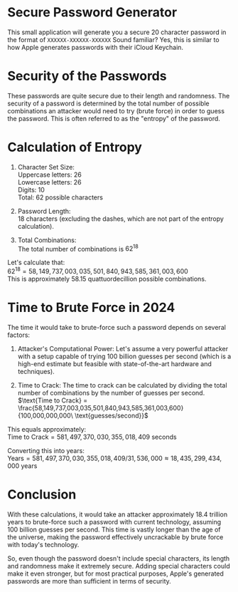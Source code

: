 # Secure Password Generator

This small application will generate you a secure 20 character password in the format of `XXXXXX-XXXXXX-XXXXXX`
Sound familiar? Yes, this is similar to how Apple generates passwords with their iCloud Keychain.

# Security of the Passwords

These passwords are quite secure due to their length and randomness. The security of a password is determined by the total number of possible combinations an attacker would need to try (brute force) in order to guess the password. This is often referred to as the "entropy" of the password.

# Calculation of Entropy

1. Character Set Size: <br>
   Uppercase letters: 26 <br>
   Lowercase letters: 26 <br>
   Digits: 10 <br>
   Total: 62 possible characters

2. Password Length: <br>
   18 characters (excluding the dashes, which are not part of the entropy calculation).

3. Total Combinations: <br>
   The total number of combinations is $62^{18}$

Let's calculate that:
<br>
$62^{18} = 58,149,737,003,035,501,840,943,585,361,003,600$ <br>
This is approximately 58.15 quattuordecillion possible combinations.

# Time to Brute Force in 2024

The time it would take to brute-force such a password depends on several factors:

1. Attacker's Computational Power:
   Let's assume a very powerful attacker with a setup capable of trying 100 billion guesses per second (which is a high-end estimate but feasible with state-of-the-art hardware and techniques).

2. Time to Crack:
   The time to crack can be calculated by dividing the total number of combinations by the number of guesses per second. <br>
   $\text{Time to Crack} = \frac{58,149,737,003,035,501,840,943,585,361,003,600}{100,000,000,000\ \text{guesses/second}}$

This equals approximately: <br>
$\text{Time to Crack} = 581,497,370,030,355,018,409\ \text{seconds}$

Converting this into years: <br>
$\text{Years} = 581,497,370,030,355,018,409/31,536,000 \approx 18,435,299,434,000\ \text{years}$
​

# Conclusion

With these calculations, it would take an attacker approximately 18.4 trillion years to brute-force such a password with current technology, assuming 100 billion guesses per second. This time is vastly longer than the age of the universe, making the password effectively uncrackable by brute force with today's technology.

So, even though the password doesn't include special characters, its length and randomness make it extremely secure. Adding special characters could make it even stronger, but for most practical purposes, Apple's generated passwords are more than sufficient in terms of security.
